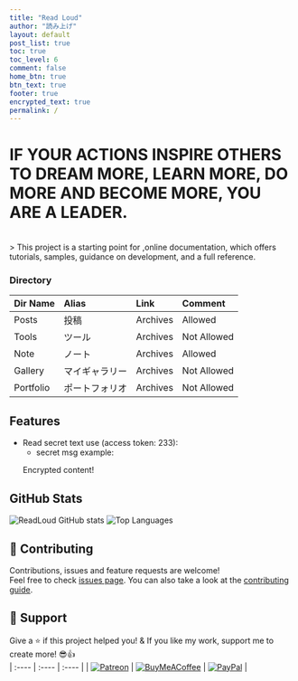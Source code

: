 ```yaml
---
title: "Read Loud"
author: "読み上げ"
layout: default
post_list: true
toc: true
toc_level: 6
comment: false
home_btn: true
btn_text: true
footer: true
encrypted_text: true
permalink: /
---
```


# IF YOUR ACTIONS INSPIRE OTHERS TO DREAM MORE, LEARN MORE, DO MORE AND BECOME MORE, YOU ARE A LEADER.

<br>
> This project is a starting point for ,<a href"https://github.com/oneplus-x">online documentation</a>, which offers tutorials, samples, guidance on development, and a full reference.

### Directory

| Dir Name  | Alias | Link | Comment |
| :----------- | :-------- | :------ | :--------------------- |
| Posts | 投稿  | Archives  | Allowed |
| Tools | ツール | Archives | Not Allowed |
| Note | ノート | Archives    | Allowed |
| Gallery | マイギャラリー | Archives | Not Allowed |
| Portfolio | ポートフォリオ | Archives | Not Allowed |

## Features

- Read secret text use (access token: 233):
  - secret msg example:
  <p class="encrypted" id="/MZAf/PKx9jpw8/Jnp7XQQFki2ibGnArZP46W+keVThXquhWwFROEFnbY8eC57Tw==">Encrypted content!</p>

## GitHub Stats
![ReadLoud GitHub stats](https://github-readme-stats.vercel.app/api?username=readloud&show_icons=true&theme=radical) ![Top Languages](https://github-readme-stats.vercel.app/api/top-langs/?username=readloud&layout=compact&langs_count=6&theme=radical)

## 🤝 Contributing

Contributions, issues and feature requests are welcome!<br />Feel free to check [issues page](https://github.com/readloud/readloud/issues). You can also take a look at the [contributing guide](https://github.com/readloud/readloud/blob/master/CONTRIBUTING.md).

## 🥰 Support

Give a ⭐️ if this project helped you! & If you like my work, support me to create more! 😎👍<br>
| :---- | :---- | :---- |
| [![Patreon](https://img.shields.io/badge/Patreon-F96854?style=for-the-badge&logo=patreon&logoColor=white)](https://www.patreon.com/mansz81) 
| [![BuyMeACoffee](https://img.shields.io/badge/Buy%20Me%20a%20Coffee-ffdd00?style=for-the-badge&logo=buy-me-a-coffee&logoColor=black)](https://www.buymeacoffee.com/forever812S) | [![PayPal](https://img.shields.io/badge/PayPal-00457C?style=for-the-badge&logo=paypal&logoColor=white)](https://www.paypal.me/readloud) |
